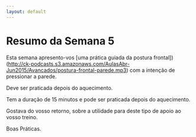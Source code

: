 ```yaml
---
layout: default
---
```

# Resumo da Semana 5

Esta semana apresento-vos [uma prática guiada da postura frontal])(http://ck-podcasts.s3.amazonaws.com/AulasAbr-Jun2015/Avancados/postura-frontal-parede.mp3) com a intenção de pressionar a parede. 

Deve ser praticada depois do aquecimento. 

Tem a duração de 15 minutos e pode ser praticada depois do aquecimento. 

Gostava do vosso retorno, sobre a utilidade para deste tipo de apoio ao vosso treino.

Boas Práticas.